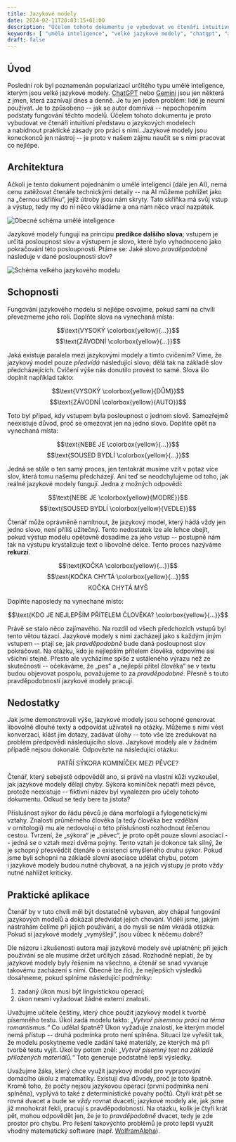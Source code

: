 ```yaml
---
title: Jazykové modely
date: 2024-02-11T20:03:15+01:00
description: "Účelem tohoto dokumentu je vybudovat ve čtenáři intuitivní představu o jazykových modelech a nabídnout praktické zásady pro práci s nimi."
keywords: [ "umělá inteligence", "velké jazykové modely", "chatgpt", "ai" ]
draft: false
---
```


## Úvod

Poslední rok byl poznamenán popularizací určitého typu umělé inteligence, kterým jsou velké jazykové modely. <nobr>[ChatGPT](https://chat.openai.com/)</nobr> nebo <nobr>[Gemini](https://gemini.google.com/app)</nobr> jsou jen některá z&nbsp;jmen, která zaznívají dnes a&nbsp;denně. Je tu jen jeden problém: lidé je neumí používat. Je to způsobeno -- jak se autor domnívá -- nepochopením podstaty fungování těchto modelů. Účelem tohoto dokumentu je proto vybudovat ve čtenáři intuitivní představu o&nbsp;jazykových modelech a&nbsp;nabídnout praktické zásady pro práci s&nbsp;nimi. Jazykové modely jsou koneckonců jen nástroj -- je proto v&nbsp;našem zájmu naučit se s&nbsp;nimi pracovat co nejlépe.

## Architektura

Ačkoli je tento dokument pojednáním o&nbsp;umělé inteligenci (dále jen AI), nemá cenu zatěžovat čtenáře technickými detaily -- na AI můžeme pohlížet jako na &bdquo;černou skříňku&ldquo;, jejíž útroby jsou nám skryty. Tato skříňka má svůj vstup a&nbsp;výstup, tedy my do ní něco vkládáme a&nbsp;ona nám něco vrací nazpátek.

![Obecné schéma umělé inteligence](ai.svg)

Jazykové modely fungují na principu **predikce dalšího slova**; vstupem je určitá posloupnost slov a&nbsp;výstupem je slovo, které bylo vyhodnoceno jako pokračování této posloupnosti. Ptáme se: Jaké slovo *pravděpodobně* následuje v&nbsp;dané posloupnosti slov?

![Schéma velkého jazykového modelu](llm.svg)

## Schopnosti

Fungování jazykového modelu si nejlépe osvojíme, pokud sami na chvíli převezmeme jeho roli. Doplňte slova na vynechaná místa:

$$\text{VYSOKÝ \colorbox{yellow}{...}}$$
$$\text{ZÁVODNÍ \colorbox{yellow}{...}}$$

Jaká existuje paralela mezi jazykovými modely a&nbsp;tímto cvičením? Víme, že jazykový model pouze *předvídá* následující slovo; dělá tak na základě slov předcházejících. Cvičení výše nás donutilo provést to samé. Slova šlo doplnit například takto:

$$\text{VYSOKÝ \colorbox{yellow}{DŮM}}$$
$$\text{ZÁVODNÍ \colorbox{yellow}{AUTO}}$$

Toto byl případ, kdy vstupem byla posloupnost o&nbsp;jednom slově. Samozřejmě neexistuje důvod, proč se omezovat jen na jedno slovo. Doplňte opět na vynechaná místa:

$$\text{NEBE JE \colorbox{yellow}{...}}$$
$$\text{SOUSED BYDLÍ \colorbox{yellow}{...}}$$

Jedná se stále o&nbsp;ten samý proces, jen tentokrát musíme vzít v&nbsp;potaz více slov, která tomu našemu předcházejí. Ani teď se neodchylujeme od toho, jak reálné jazykové modely fungují. Jedna z&nbsp;možných odpovědí:

$$\text{NEBE JE \colorbox{yellow}{MODRÉ}}$$
$$\text{SOUSED BYDLÍ \colorbox{yellow}{VEDLE}}$$

Čtenář může oprávněně namítnout, že jazykový model, který hádá vždy jen jedno slovo, není příliš užitečný. Tento nedostatek lze ale lehce obejít, pokud výstup modelu opětovně dosadíme za jeho vstup -- postupně nám tak na výstupu krystalizuje text o&nbsp;libovolné délce. Tento proces nazýváme **rekurzí**.

$$\text{KOČKA \colorbox{yellow}{...}}$$
$$\text{KOČKA CHYTÁ \colorbox{yellow}{...}}$$
$$\text{KOČKA CHYTÁ MYŠ}$$

Doplňte naposledy na vynechané místo:

$$\text{KDO JE NEJLEPŠÍM PŘÍTELEM ČLOVĚKA? \colorbox{yellow}{...}}$$

Právě se stalo něco zajímavého. Na rozdíl od všech předchozích vstupů byl tento větou tázací. Jazykové modely s&nbsp;nimi zacházejí jako s&nbsp;každým jiným vstupem -- ptají se, jak *pravděpodobně* bude daná posloupnost slov pokračovat. Na otázku, kdo je nejlepším přítelem člověka, odpovíme asi všichni stejně. Přesto ale vycházíme spíše z&nbsp;ustáleného výrazu než ze skutečnosti -- očekáváme, že &bdquo;pes&ldquo; a&nbsp;&bdquo;nejlepší přítel člověka&ldquo; se v&nbsp;textu budou objevovat pospolu, považujeme to za *pravděpodobné*. Přesně s&nbsp;touto pravděpodobností jazykové modely pracují.

## Nedostatky

Jak jsme demonstrovali výše, jazykové modely jsou schopné generovat libovolně dlouhé texty a&nbsp;odpovídat uživateli na otázky. Můžeme s&nbsp;nimi vést konverzaci, klást jim dotazy, zadávat úlohy -- toto vše lze zredukovat na problém předpovědi následujícího slova. Jazykové modely ale v&nbsp;žádném případě nejsou dokonalé. Odpovězte na následující otázku:

$$\text{PATŘÍ SÝKORA KOMINÍČEK MEZI PĚVCE?}$$

Čtenář, který sebejistě odpověděl ano, si právě na vlastní kůži vyzkoušel, jak jazykové modely dělají chyby. Sýkora kominíček nepatří mezi pěvce, protože neexistuje -- fiktivní název byl vynalezen pro účely tohoto dokumentu. Odkud se tedy bere ta jistota?

Příslušnost sýkor do řádu pěvců je dána morfologií a&nbsp;fylogenetickými vztahy. Znalosti průměrného člověka (a&nbsp;tedy člověka bez vzdělání v&nbsp;ornitologii) mu ale nedovolují o&nbsp;této příslušnosti rozhodnout řečenou cestou. Tvrzení, že &bdquo;sýkora&ldquo; je &bdquo;pěvec&ldquo;, je proto opět pouze slovní asociací -- jedná se o&nbsp;vztah mezi dvěma pojmy. Tento vztah je dokonce tak silný, že je schopný přesvědčit čtenáře o&nbsp;existenci smyšleného druhu sýkor. Pokud jsme byli schopni na základě slovní asociace udělat chybu, potom i&nbsp;jazykové modely budou nutně chybovat, a&nbsp;na jejich výstupy je proto vždy nutné nahlížet kriticky.

## Praktické aplikace

Čtenář by v&nbsp;tuto chvíli měl být dostatečně vybaven, aby chápal fungování jazykových modelů a&nbsp;dokázal předvídat jejich chování. Viděli jsme, jakým nástrahám čelíme při jejich používání, a&nbsp;do mysli se nám vkrádá otázka: Pokud si jazykové modely &bdquo;vymýšlejí&ldquo;, jsou vůbec k&nbsp;něčemu dobré?

Dle názoru i&nbsp;zkušenosti autora mají jazykové modely své uplatnění; při jejich používání se ale musíme držet určitých zásad. Rozhodně neplatí, že by jazykové modely byly řešením na všechno, a&nbsp;čtenář se snad vyvaruje takovému zacházení s&nbsp;nimi. Obecně lze říci, že nejlepších výsledků dosáhneme, pokud splníme následující podmínky:

1. zadaný úkon musí být lingvistickou operací;
2. úkon nesmí vyžadovat žádné externí znalosti.

Uvažujme učitele češtiny, který chce použít jazykový model k&nbsp;tvorbě písemného testu. Úkol zadá modelu takto: *&bdquo;Vytvoř písemnou práci na téma romantismus.&ldquo;* Co udělal špatně? Úkon vyžaduje znalosti, ke kterým model nemá přístup -- druhá podmínka proto není splněna. Situaci lze vyřešit tak, že modelu poskytneme vedle zadání také materiály, ze kterých má při tvorbě testu vyjít. Úkol by potom zněl: *&bdquo;Vytvoř písemný test na základě přiložených materiálů.&ldquo;* Toto generuje podstatně lepší výsledky.

Uvažujme žáka, který chce využít jazykový model pro vypracování domácího úkolu z&nbsp;matematiky. Existují dva důvody, proč je toto špatně. Kromě toho, že počty nejsou jazykovou operací (první podmínka není splněna), vyplývá to také z&nbsp;deterministické povahy počtů. Čtyři krát pět se rovná dvacet a&nbsp;bude se *vždy* rovnat dvaceti; jazykové modely ale, jak jsme již mnohokrát řekli, pracují s&nbsp;pravděpodobností. Na otázku, kolik je čtyři krát pět, mohou odpovědět jen, že je to *pravděpodobně* dvacet, tedy je zde prostor pro chybu. Pro řešení takovýchto problémů je proto lepší využít  vhodný matematický software (např. <nobr>[WolframAlpha](https://www.wolframalpha.com/)</nobr>).
